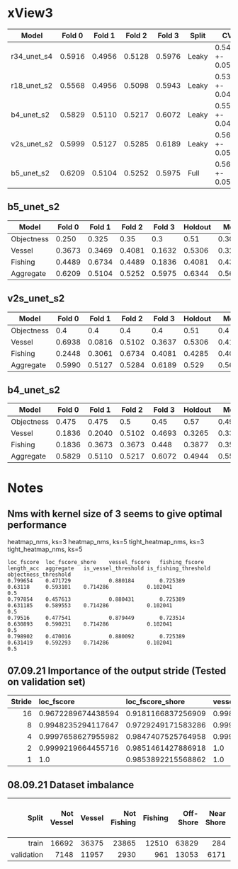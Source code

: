 # xView3

| Model       | Fold 0 | Fold 1 | Fold 2 | Fold 3 | Split | CV               |
|-------------|--------|--------|--------|--------|-------|------------------|
| r34_unet_s4 | 0.5916 | 0.4956 | 0.5128 | 0.5976 | Leaky | 0.5494 +- 0.0527 |
| r18_unet_s2 | 0.5568 | 0.4956 | 0.5098 | 0.5943 | Leaky | 0.5391 +- 0.0451 |
| b4_unet_s2  | 0.5829 | 0.5110 | 0.5217 | 0.6072 | Leaky | 0.5557 +- 0.0467 |
| v2s_unet_s2 | 0.5999 | 0.5127 | 0.5285 | 0.6189 | Leaky | 0.5650 +- 0.0522 |
| b5_unet_s2  | 0.6209 | 0.5104 | 0.5252 | 0.5975 | Full  | 0.5635 +- 0.0539 |

## b5_unet_s2

| Model      | Fold 0 | Fold 1 | Fold 2 | Fold 3 | Holdout | Mean    |
|------------|--------|--------|--------|--------|---------|---------|
| Objectness | 0.250  | 0.325  | 0.35   | 0.3    | 0.51    | 0.30625 |
| Vessel     | 0.3673 | 0.3469 | 0.4081 | 0.1632 | 0.5306  | 0.3213  |
| Fishing    | 0.4489 | 0.6734 | 0.4489 | 0.1836 | 0.4081  | 0.4387  |
| Aggregate  | 0.6209 | 0.5104 | 0.5252 | 0.5975 | 0.6344  | 0.5635 |

## v2s_unet_s2

| Model      | Fold 0 | Fold 1 | Fold 2 | Fold 3 | Holdout | Mean    |
|------------|--------|--------|--------|--------|---------|---------|
| Objectness | 0.4    | 0.4    | 0.4    | 0.4    | 0.51    | 0.4     |
| Vessel     | 0.6938 | 0.0816 | 0.5102 | 0.3637 | 0.5306  | 0.4123  |
| Fishing    | 0.2448 | 0.3061 | 0.6734 | 0.4081 | 0.4285  | 0.4081  |
| Aggregate  | 0.5990 | 0.5127 | 0.5284 | 0.6189 | 0.529   | 0.56475 |

## b4_unet_s2 

| Model      | Fold 0 | Fold 1 | Fold 2 | Fold 3 | Holdout | Mean    |
|------------|--------|--------|--------|--------|---------|---------|
| Objectness | 0.475  | 0.475  | 0.5    | 0.45   | 0.57    | 0.494   |
| Vessel     | 0.1836 | 0.2040 | 0.5102 | 0.4693 | 0.3265  | 0.33872 |
| Fishing    | 0.1836 | 0.3673 | 0.3673 | 0.448  | 0.3877  | 0.35078 |
| Aggregate  | 0.5829 | 0.5110 | 0.5217 | 0.6072 | 0.4944  | 0.5557  |

# Notes

## Nms with kernel size of 3 seems to give optimal performance

heatmap_nms, ks=3
heatmap_nms, ks=5
tight_heatmap_nms, ks=3
tight_heatmap_nms, ks=5

```
loc_fscore	loc_fscore_shore	vessel_fscore	fishing_fscore	length_acc	aggregate	is_vessel_threshold	is_fishing_threshold	objectness_threshold
0.799654	0.471729			0.880184		0.725389		0.63118	    0.593101	0.714286			0.102041				0.5
0.797854	0.457613			0.880431		0.725389		0.631185	0.589553	0.714286			0.102041				0.5
0.79516 	0.477541			0.879449		0.723514		0.630893	0.590231	0.714286			0.102041				0.5
0.798902	0.470016			0.880092		0.725389		0.631419	0.592293	0.714286			0.102041				0.5

```

## 07.09.21 Importance of the output stride (Tested on validation set)

| Stride | loc_fscore         | loc_fscore_shore   | vessel_fscore      | fishing_fscore     | length_acc         |
|-------:|:-------------------|:-------------------|:-------------------|:-------------------|:-------------------|
|     16 | 0.9672289674438594 | 0.9181166837256909 | 0.9983920733562209 | 0.9994728518713759 | 0.9999999785560352 |
|      8 | 0.9948235294117647 | 0.9729249171583286 | 0.999873572421931  | 0.9994783515910277 | 0.9999999785415944 |
|      4 | 0.9997658627955982 | 0.9847407525764958 | 0.9999581607464123 | 1.0                | 0.9999999785510294 |
|      2 | 0.9999219664455716 | 0.9851461427886918 | 1.0                | 1.0                | 0.9999999785488739 |
|      1 | 1.0                | 0.9853892215568862 | 1.0                | 1.0                | 0.9999999785488739 |


## 08.09.21 Dataset imbalance
    
|      Split | Not Vessel | Vessel | Not Fishing | Fishing | Off-Shore | Near Shore | Near Shore & Vessel | Near Shore & Fishing |
|-----------:|-----------:|-------:|------------:|--------:|----------:|-----------:|--------------------:|---------------------:|
|      train |      16692 |  36375 |       23865 |   12510 |     63829 |        284 |                 135 |                   57 |
| validation |       7148 |  11957 |        2930 |     961 |     13053 |       6171 |                4478 |                   25 |
